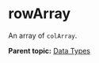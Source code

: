 # rowArray

An array of `colArray`.

**Parent topic:** [Data Types](../data_types/c_data_types.md)

